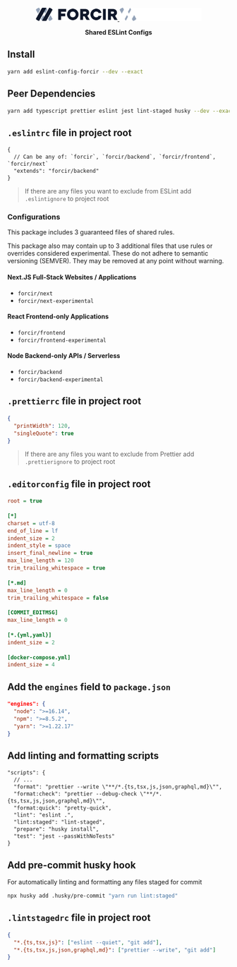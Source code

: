 <p align="center"><!-- Used to apply a top margin in markdown --></p>
<p align="center">
  <a href="https://www.forcir.com/#gh-light-mode-only" target="_blank">
    <img src="./.github/assets/slate.svg" alt="Forcir Logo" height="30">
  </a>
  <a href="https://www.forcir.com/#gh-slate-mode-only" target="_blank">
    <img src="./.github/assets/common.svg" alt="Forcir Logo" height="30">
  </a>
</p>
<p align="center"><strong>Shared ESLint Configs</strong></p>

## Install

```zsh
yarn add eslint-config-forcir --dev --exact
```

## Peer Dependencies

```zsh
yarn add typescript prettier eslint jest lint-staged husky --dev --exact
```

## `.eslintrc` file in project root

```jsonc
{
  // Can be any of: `forcir`, `forcir/backend`, `forcir/frontend`, `forcir/next`
  "extends": "forcir/backend"
}
```

> If there are any files you want to exclude from ESLint add `.eslintignore` to project root

### Configurations

This package includes 3 guaranteed files of shared rules.

This package also may contain up to 3 additional files that use rules or overrides considered experimental. These do not adhere to semantic versioning (SEMVER). They may be removed at any point without warning.

#### Next.JS Full-Stack Websites / Applications

- `forcir/next`
- `forcir/next-experimental`

#### React Frontend-only Applications

- `forcir/frontend`
- `forcir/frontend-experimental`

#### Node Backend-only APIs / Serverless

- `forcir/backend`
- `forcir/backend-experimental`

## `.prettierrc` file in project root

```json
{
  "printWidth": 120,
  "singleQuote": true
}
```

> If there are any files you want to exclude from Prettier add `.prettierignore` to project root

## `.editorconfig` file in project root

```ini
root = true

[*]
charset = utf-8
end_of_line = lf
indent_size = 2
indent_style = space
insert_final_newline = true
max_line_length = 120
trim_trailing_whitespace = true

[*.md]
max_line_length = 0
trim_trailing_whitespace = false

[COMMIT_EDITMSG]
max_line_length = 0

[*.{yml,yaml}]
indent_size = 2

[docker-compose.yml]
indent_size = 4
```

## Add the `engines` field to `package.json`

```json
"engines": {
  "node": ">=16.14",
  "npm": ">=8.5.2",
  "yarn": ">=1.22.17"
}
```

## Add linting and formatting scripts

```jsonc
"scripts": {
  // ...
  "format": "prettier --write \"**/*.{ts,tsx,js,json,graphql,md}\"",
  "format:check": "prettier --debug-check \"**/*.{ts,tsx,js,json,graphql,md}\"",
  "format:quick": "pretty-quick",
  "lint": "eslint .",
  "lint:staged": "lint-staged",
  "prepare": "husky install",
  "test": "jest --passWithNoTests"
}
```

## Add pre-commit husky hook

For automatically linting and formatting any files staged for commit

```zsh
npx husky add .husky/pre-commit "yarn run lint:staged"
```

## `.lintstagedrc` file in project root

```json
{
  "*.{ts,tsx,js}": ["eslint --quiet", "git add"],
  "*.{ts,tsx,js,json,graphql,md}": ["prettier --write", "git add"]
}
```
